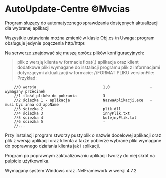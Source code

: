 # AutoUpdate-Centre ©Mvcias

Program służący do automatycznego sprawdzania dostępnych aktualizacji dla wybranej aplikacji

Wszystkie ustawienia można zmienić w klasie Obj.cs \n
Uwaga: program obsługuje jedynie poączenia http/https

Na serwerze znajdować się muszą oprócz plików konfiguracyjnych:
>plik z wersją klienta w formacie float(,)
>aplikacja oraz klient
>dodatkowe pliki wymagane do instalacji programu
>plik z informacjami dotyczącymi aktualizacji w formacie:
//FORMAT PLIKU versionFile:             Przykład:

        //0 wersja                              1,0                  - wymagany przecinek
        //1 ilość plików do pobrania            3         
        //2 ściezka 1 - aplikacja               NazwaAplikacji.exe   - musi być inna od appName
        //3 ścieżka 2                           plik.dll
        //4 ścieżka 3                           innyPlik.txt
        //5 ścieżka 4                           kolejnyPlik.txt
        //6 ścieżka 5                           -
        //...

Przy instalacji program stworzy pusty plik o nazwie docelowej aplikacji oraz plik z wersją aplikacji oraz klienta
a także pobierze wybrane pliki wymagane do poprawnego działania klienta jak i aplikacji.

Program po poprawnym zaktualizowaniu aplikacji tworzy do niej skrót na pulpicie użytkownika.

Wymagany system Windows oraz .NetFramework w wersji 4.7.2
